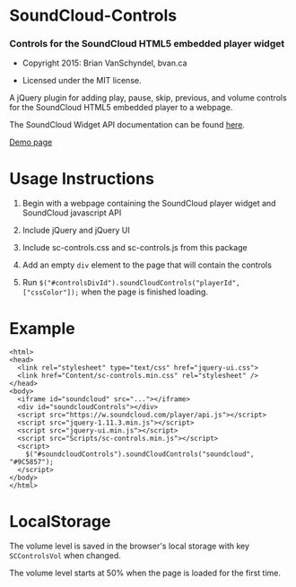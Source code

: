 ﻿# SoundCloud-Controls
### Controls for the SoundCloud HTML5 embedded player widget

 - Copyright 2015: Brian VanSchyndel, bvan.ca

 - Licensed under the MIT license.
 
A jQuery plugin for adding play, pause, skip, previous, and volume controls for the SoundCloud HTML5 embedded player to a webpage.

The SoundCloud Widget API documentation can be found [here](https://developers.soundcloud.com/docs/api/html5-widget).

[Demo page](http://bvanschy.github.io/SoundCloud-Controls/test/test.html)


Usage Instructions
======
1. Begin with a webpage containing the SoundCloud player widget and SoundCloud javascript API

2. Include jQuery and jQuery UI

3. Include sc-controls.css and sc-controls.js from this package

4. Add an empty `div` element to the page that will contain the controls

5. Run `$("#controlsDivId").soundCloudControls("playerId", ["cssColor"]);` when the page is finished loading.

Example
======
```
<html>
<head>
  <link rel="stylesheet" type="text/css" href="jquery-ui.css">
  <link href="Content/sc-controls.min.css" rel="stylesheet" />
</head>
<body>
  <iframe id="soundcloud" src="..."></iframe>
  <div id="soundcloudControls"></div>
  <script src="https://w.soundcloud.com/player/api.js"></script>
  <script src="jquery-1.11.3.min.js"></script>
  <script src="jquery-ui.min.js"></script>
  <script src="Scripts/sc-controls.min.js"></script>
  <script>
    $("#soundcloudControls").soundCloudControls("soundcloud", "#9C5857");
  </script>
</body>
</html>
```

LocalStorage
======
The volume level is saved in the browser's local storage with key `SCControlsVol` when changed.

The volume level starts at 50% when the page is loaded for the first time.
